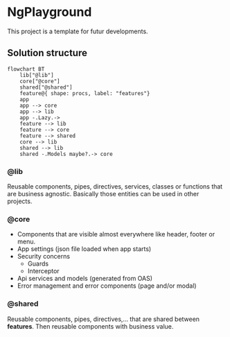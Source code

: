 # NgPlayground

This project is a template for futur developments.

## Solution structure

```mermaid
flowchart BT
    lib["@lib"]
    core["@core"]
    shared["@shared"]
    feature@{ shape: procs, label: "features"}
    app
    app --> core
    app --> lib
    app -.Lazy.->
    feature --> lib
    feature --> core
    feature --> shared
    core --> lib
    shared --> lib
    shared -.Models maybe?.-> core
```

### @lib
Reusable components, pipes, directives, services, classes or functions that are business agnostic. Basically those entities can be used in other projects.

### @core
- Components that are visible almost everywhere like header, footer or menu.
- App settings (json file loaded when app starts)
- Security concerns
  - Guards
  - Interceptor
- Api services and models (generated from OAS)
- Error management and error components (page and/or modal)

### @shared
Reusable components, pipes, directives,... that are shared between **features**. Then reusable components with business value.
